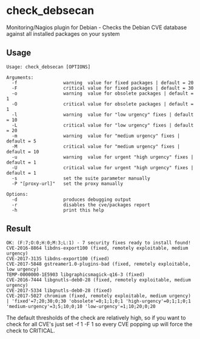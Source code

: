 # check_debsecan
Monitoring/Nagios plugin for Debian - Checks the Debian CVE database against all installed packages on your system

## Usage
```
Usage: check_debsecan [OPTIONS]

Arguments:
  -f                 warning  value for fixed packages | default = 20
  -F                 critical value for fixed packages | default = 30
  -o                 warning  value for obsolete packages | default = 1
  -O                 critical value for obsolete packages | default = 1
  -l                 warning  value for "low urgency" fixes | default = 10
  -L                 critical value for "low urgency" fixes | default = 20
  -m                 warning  value for "medium urgency" fixes | default = 5
  -M                 critical value for "medium urgency" fixes | default = 10
  -u                 warning  value for urgent "high urgency" fixes | default = 1
  -U                 critical value for urgent "high urgency" fixes | default = 1
  -s                 set the suite parameter manually
  -P "[proxy-url]"   set the proxy manually

Options:
  -d                 produces debugging output
  -r                 disables the cve/packages report
  -h                 print this help
```

## Result
```
OK: (F:7;O:0;H:0;M:3;L:1) - 7 security fixes ready to install found!
CVE-2016-8864 libdns-export100 (fixed, remotely exploitable, medium urgency)
CVE-2017-3135 libdns-export100 (fixed)
CVE-2017-5848 gstreamer1.0-plugins-bad (fixed, remotely exploitable, low urgency)
TEMP-0000000-1E5903 libgraphicsmagick-q16-3 (fixed)
CVE-2016-7444 libgnutls-deb0-28 (fixed, remotely exploitable, medium urgency)
CVE-2017-5334 libgnutls-deb0-28 (fixed)
CVE-2017-5027 chromium (fixed, remotely exploitable, medium urgency)
| 'fixed'=7;20;30;0;30 'obsolete'=0;1;1;0;1 'high-urgency'=0;1;1;0;1 'medium-urgency'=3;5;10;0;10 'low-urgency'=1;10;20;0;20
```


The default thresholds of the check are relatively high, so if you want to check for all CVE's just set -f 1 -F 1 so every CVE popping up will force the check to CRITICAL.


